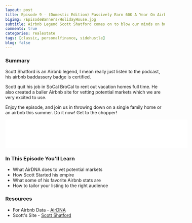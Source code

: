 ```yaml
---
layout: post
title: Episode 9 - (Domestic Edition) Passively Earn 60K A Year On Airbnb w/ Scott Shatford
bigimg: /EpisodeBanners/HolidayHouse.jpg
subtitle: Airbnb Legend Scott Shatford comes on to blow our minds on building a domestic Airbnb empire
comments: true
categories: realestate
tags: [classic, personalfinance, sidehustle]
blog: false
---
```


### Summary

Scott Shatford is an Airbnb legend, I mean really just listen to the podcast, his airbnb baddassery badge is certified.

Scott quit his job in SoCal BroCal to rent out vacation homes full time. He also created a baller Airbnb site for vetting potential markets which we are very excited to use.

Enjoy the episode, and join us in throwing down on a single family home or an airbnb this summer. Do it now! Get to the chopper!

<iframe style="border: none" src="//html5-player.libsyn.com/embed/episode/id/5360770/height/90/width/576/theme/custom/autonext/no/thumbnail/yes/autoplay/no/preload/no/no_addthis/no/direction/backward/render-playlist/no/custom-color/87A93A/" height="90" width="576" scrolling="no"  allowfullscreen webkitallowfullscreen mozallowfullscreen oallowfullscreen msallowfullscreen></iframe>


### In This Episode You'll Learn

* What AirDNA does to vet potential markets
* How Scott Started his empire
* What some of his favorite Airbnb stats are
* How to tailor your listing to the right audience

### Resources

* For Airbnb Data - [AirDNA](https://www.airdna.co/)
* Scott's Site - [Scott Shatford](http://scottshatford.com/)

<br><br>